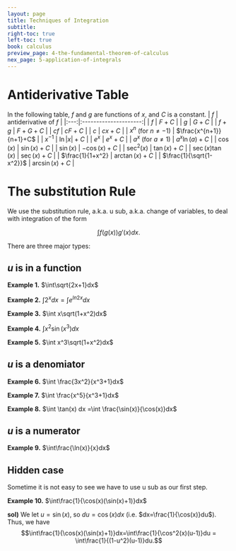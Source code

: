 ```yaml
---
layout: page
title: Techniques of Integration
subtitle: 
right-toc: true
left-toc: true
book: calculus
preview_page: 4-the-fundamental-theorem-of-calculus
nex_page: 5-application-of-integrals
---
```


# Antiderivative Table
In the following table, $f$ and $g$ are functions of $x$, and $C$ is a constant.
| $f$ | antiderivative of $f$ |
|:---:|:---------------------:|
| $f$ | $F+C$ |
| $g$ | $G+C$ |
| $f+g$ | $F+G+C$ |
| $cf$ | $cF+C$ |
| $c$  | $cx+C$ |
| $x^n$ (for $n\neq -1$) | $\frac{x^{n+1}}{n+1}+C$ |
| $x^{-1}$ | $\ln|x|+C$ |
| $e^x$ | $e^x+C$ |
| $a^x$ (for $a\neq 1$) | $a^x\ln(a)+C$ |
| $\cos(x)$ | $\sin(x)+C$ |
| $\sin(x)$ | $-\cos(x)+C$ |
| $\sec^2(x)$ | $\tan(x)+C$ |
| $\sec(x)\tan(x)$ | $\sec(x)+C$ |
| $\frac{1}{1+x^2} | $\arctan(x)+C$ |
| $\frac{1}{\sqrt{1-x^2}}$ | $\arcsin(x)+C$ |

# The substitution Rule

We use the substitution rule, a.k.a. u sub, a.k.a. change of variables, to deal with integration of the form

$$\int f(g(x))g'(x)dx.$$

There are three major types:

## $u$ is in a function

**Example 1.** $\int\sqrt{2x+1}dx$

**Example 2.** $\int 2^xdx = \int e^{ln 2 x}dx$

**Example 3.** $\int x\sqrt(1+x^2)dx$

**Example 4.** $\int x^2\sin(x^3)dx$

**Example 5.** $\int x^3\sqrt(1+x^2)dx$

## $u$ is a denomiator

**Example 6.** $\int \frac{3x^2}{x^3+1}dx$

**Example 7.** $\int \frac{x^5}{x^3+1}dx$

**Example 8.** $\int \tan(x) dx =\int \frac{\sin(x)}{\cos(x)}dx$

## $u$ is a numerator

**Example 9.** $\int\frac{\ln(x)}{x}dx$

## Hidden case

Sometime it is not easy to see we have to use u sub as our first step. 

**Example 10.** $\int\frac{1}{\cos(x)(\sin(x)+1)}dx$

**sol)** We let $u=\sin(x)$, so $du=\cos(x)dx$ (i.e. $dx=\frac{1}{\cos(x)}du$). Thus, we have
$$\int\frac{1}{\cos(x)(\sin(x)+1)}dx=\int\frac{1}{\cos^2(x)(u-1)}du = \int\frac{1}{(1-u^2)(u-1)}du.$$